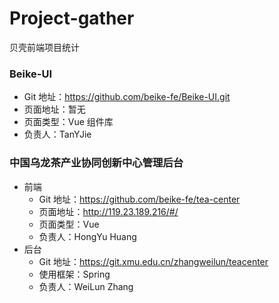 # Project-gather
贝壳前端项目统计

### Beike-UI
* Git 地址：https://github.com/beike-fe/Beike-UI.git
* 页面地址：暂无
* 页面类型：Vue 组件库
* 负责人：TanYJie


### 中国乌龙茶产业协同创新中心管理后台
* 前端
  * Git 地址：https://github.com/beike-fe/tea-center
  * 页面地址：http://119.23.189.216/#/
  * 页面类型：Vue
  * 负责人：HongYu Huang
* 后台
  * Git 地址：https://git.xmu.edu.cn/zhangweilun/teacenter
  * 使用框架：Spring
  * 负责人：WeiLun Zhang
